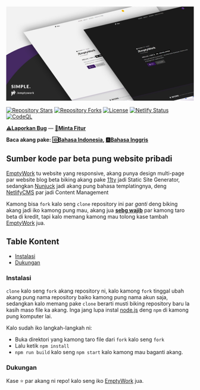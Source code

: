 ![EmptyWork's Personal Website](src/images/emptywork.github.io-header.jpg)

[![Repository Stars](https://img.shields.io/github/stars/EmptyWork/emptywork.github.io?style=for-the-badge)]()
[![Repository Forks](https://img.shields.io/github/forks/EmptyWork/emptywork.github.io?style=for-the-badge)]()
[![License](https://img.shields.io/github/license/EmptyWork/emptywork.github.io?style=for-the-badge)](https://github.com/EmptyWork/emptywork.github.io/blob/master/LICENSE)
[![Netlify Status](https://img.shields.io/netlify/08d2d578-7470-4e65-8067-93ab5e09f671?style=for-the-badge)](https://app.netlify.com/sites/emptywork/deploys)
[![CodeQL](https://img.shields.io/github/workflow/status/EmptyWork/emptywork.github.io/CodeQL?event=push&style=for-the-badge)](https://github.com/EmptyWork/emptywork.github.io/actions/workflows/codeql-analysis.yml)

[**⚠Laporkan Bug**](https://github.com/EmptyWork/emptywork.github.io/issues/new) — [**📧Minta Fitur**](https://github.com/EmptyWork/emptywork.github.io/issues/new)

**Baca akang pake: [🆔Bahasa Indonesia](README.id-ID.md), [🅰Bahasa Inggris](README.md)**
## Sumber kode par beta pung website pribadi

[EmptyWork](https://emptywork.github.io) tu website yang responsive, akang punya design multi-page par website blog beta biking akang pake [11ty](https://www.11ty.dev/) jadi Static Site Generator, sedangkan [Nunjuck](https://mozilla.github.io/nunjucks/templating.html) jadi akang pung bahasa templatingnya, deng [NetlifyCMS](https://www.netlifycms.org/) par jadi Content Management

Kamong bisa `fork` kalo seng `clone` repository ini par _ganti_ deng biking akang jadi iko kamong pung mau, akang jua [**sebg wajib**](https://github.com/EmptyWork/emptywork.github.io/blob/master/LICENSE) par kamong taro beta di kredit, tapi kalo memang kamong mau tolong kase tambah [EmptyWork](https://github.com/EmptyWork) jua.


## Table Kontent
- [Instalasi](#instalasi)
- [Dukungan](#dukungan)

### Instalasi

`clone` kalo seng `fork` akang repository ni, kalo kamong `fork` tinggal ubah akang pung nama repository baiko kamong pung nama akun saja, sedangkan kalo memang pake `clone` berarti musti biking repository baru la kasih maso file ka akang. Inga jang lupa instal [node.js](https://nodejs.org) deng `npm` di kamong pung komputer lai.

Kalo sudah iko langkah-langkah ni:
- Buka direktori yang kamong taro file dari `fork` kalo seng `fork` 
- Lalu ketik `npm install`
- `npm run build` kalo seng `npm start` kalo kamong mau baganti akang.

### Dukungan

Kase ⭐ par akang ni repo! kalo seng iko [EmptyWork](https://github.com/EmptyWork) jua.

